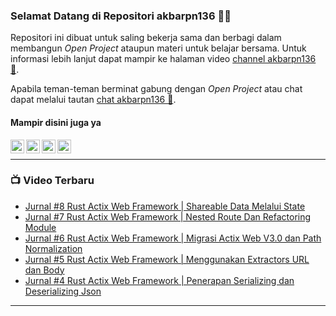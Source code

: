 ### Selamat Datang di Repositori akbarpn136 🙏🏻

Repositori ini dibuat untuk saling bekerja sama dan berbagi dalam membangun _Open Project_ ataupun materi untuk belajar 
bersama. Untuk informasi lebih lanjut dapat mampir ke halaman video 
[channel akbarpn136 🎥](https://youtube.com/user/akbarpn136).

Apabila teman-teman berminat gabung dengan _Open Project_ atau chat dapat melalui tautan 
[chat akbarpn136 💬](https://discord.gg/7dTG9sg).

#### Mampir disini juga ya
[<img align="left" alt="akbarpn136 | YouTube" width="22px" src="https://cdn.jsdelivr.net/npm/simple-icons@v3/icons/youtube.svg" />][youtube]
[<img align="left" alt="akbarpn136 | Twitter" width="22px" src="https://cdn.jsdelivr.net/npm/simple-icons@v3/icons/twitter.svg" />][twitter]
[<img align="left" alt="akbarpn136 | LinkedIn" width="22px" src="https://cdn.jsdelivr.net/npm/simple-icons@v3/icons/linkedin.svg" />][linkedin]
[<img align="left" alt="akbarpn136 | Instagram" width="22px" src="https://cdn.jsdelivr.net/npm/simple-icons@v3/icons/instagram.svg" />][instagram]

[twitter]: https://twitter.com/akbarpn136
[youtube]: https://www.youtube.com/user/akbarpn136
[instagram]: https://instagram.com/akbarpn136
[linkedin]: https://www.linkedin.com/in/arizal-akbar-zikri-63461458/

<br />

---

### 📺 Video Terbaru
<!-- YOUTUBE:START -->
- [Jurnal #8 Rust Actix Web Framework | Shareable Data Melalui State](https://www.youtube.com/watch?v=YPfYuxWB3B4)
- [Jurnal #7 Rust Actix Web Framework | Nested Route Dan Refactoring Module](https://www.youtube.com/watch?v=WitT0qt-Zlc)
- [Jurnal #6 Rust Actix Web Framework | Migrasi Actix Web V3.0 dan Path Normalization](https://www.youtube.com/watch?v=YLQOKkCZp4E)
- [Jurnal #5 Rust Actix Web Framework | Menggunakan Extractors URL dan Body](https://www.youtube.com/watch?v=cQxYreONN4w)
- [Jurnal #4 Rust Actix Web Framework | Penerapan Serializing dan Deserializing Json](https://www.youtube.com/watch?v=zMy4Xlji6F4)
<!-- YOUTUBE:END -->

---
